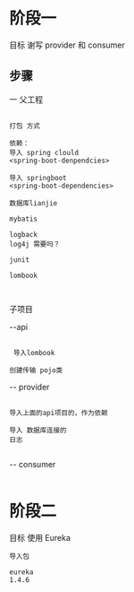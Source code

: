 

# 阶段一

目标 谢写 provider 和 consumer

## 步骤

一 父工程

```

打包 方式

依赖：
导入 spring clould
<spring-boot-denpendcies>

导入 springboot 
<spring-boot-dependencies>

数据库lianjie

mybatis

logback
log4j 需要吗？

junit

lombook



```



子项目

--api

```

 导入lombook

创建传输 pojo类

```



-- provider

```

导入上面的api项目的，作为依赖

导入 数据库连接的
日志


```



-- consumer

```

```









# 阶段二

目标 使用 Eureka



```
导入包

eureka
1.4.6
```

